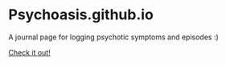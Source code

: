 # Psychoasis.github.io
A journal page for logging psychotic symptoms and episodes :)

[Check it out!](https://maxkrishkapachal.github.io/Psychoasis/)
